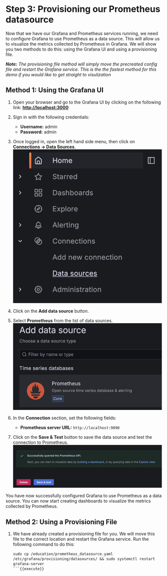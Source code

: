 # Step 3: Provisioning our Prometheus datasource
Now that we have our Grafana and Prometheus services running, we need to configure Grafana to use Prometheus as a data source. This will allow us to visualize the metrics collected by Prometheus in Grafana. We will show you two methods to do this: using the Grafana UI and using a provisioning file. 

***Note:*** *The provisioning file method will simply move the precreated config file and restart the Grafana service. This is the the fastest method for this demo if you would like to get straight to visulization*

## Method 1: Using the Grafana UI
1. Open your browser and go to the Grafana UI by clicking on the following link: **[http://localhost:3000]({{TRAFFIC_HOST1_3000}})**

2. Sign in with the following credentials:
   - **Username:** admin
   - **Password:** admin
  
3. Once logged in, open the left hand side menu, then click on **Connections -> Data Sources**.
![Data Sources](../assets/data_sources.png)

4. Click on the **Add data source** button.

5. Select **Prometheus** from the list of data sources.
![Data Sources List](../assets/data_sources_list.png)

6. In the **Connection** section, set the following fields:
   - **Prometheus server URL:** `http://localhost:9090`

7. Click on the **Save & Test** button to save the data source and test the connection to Prometheus.
![Save & Test](../assets/save_and_test.png)

You have now successfully configured Grafana to use Prometheus as a data source. You can now start creating dashboards to visualize the metrics collected by Prometheus.

## Method 2: Using a Provisioning File
1. We have already created a provisioning file for you. We will move this file to the correct location and restart the Grafana service. Run the following command to do this:
   ```
   sudo cp /education/prometheus_datasource.yaml /etc/grafana/provisioning/datasources/ && sudo systemctl restart grafana-server
   ```{{execute}}